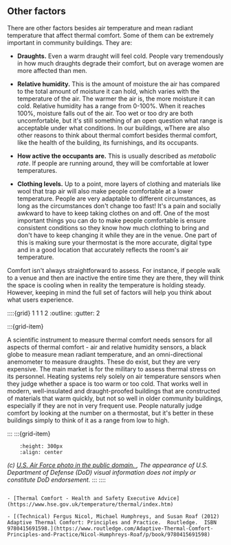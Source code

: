 ## Other factors

There are other factors besides air temperature and mean radiant temperature that affect thermal comfort.  Some of them can be extremely important in community buildings.  They are:

- **Draughts.** Even a warm draught will feel cold.  People vary tremendously in how much draughts degrade their comfort, but on average women are more affected than men.  

- **Relative humidity.** This is the amount of moisture the air has compared to the total amount of moisture it can hold, which varies with the temperature of the air.  The warmer the air is, the more moisture it can cold.  Relative humidity has a range from 0-100%.  When it reaches 100%, moisture falls out of the air.  Too wet or too dry are both uncomfortable, but it's still something of an open question what range is acceptable under what conditions.  In our buildings, wThere are also other reasons to think about thermal comfort besides thermal comfort, like the health of the building, its furnishings, and its occupants.  

- **How active the occupants are.**  This is usually described as *metabolic rate*.  If people are running around, they will be comfortable at lower temperatures.  

- **Clothing levels.** Up to a point, more layers of clothing and materials like wool that trap air will also make people comfortable at a lower temperature.  People are very adaptable to different circumstances, as long as the circumstances don't change too fast! It's a pain and socially awkward to have to keep taking clothes on and off.  One of the most important things you can do to make people comfortable is ensure consistent conditions so they know how much clothing to bring and don't have to keep changing it while they are in the venue.  One part of this is making sure your thermostat is the more accurate, digital type and in a good location that accurately reflects the room's air temperature.  

Comfort isn't always straightforward to assess.  For instance, if people walk to a venue and then are inactive the entire time they are there, they will think the space is cooling when in reality the temperature is holding steady.  However, keeping in mind the full set of factors will help you think about what users experience.  



::::{grid} 1 1 1 2
:outline:
:gutter: 2

:::{grid-item} 

A scientific instrument to measure thermal comfort needs sensors for all aspects of thermal comfort - air and relative humidity sensors, a black globe to measure mean radiant temperature, and an omni-directional anemometer to measure draughts.  These do exist, but they are very expensive.  The main market is for the military to assess thermal stress on its personnel.  Heating systems rely solely on air temperature sensors when they judge whether a space is too warm or too cold.  That works well in modern, well-insulated and draught-proofed buildings that are constructed of materials that warm quickly, but not so well in older community buildings, especially if they are not in very frequent use.   People naturally judge comfort by looking at the number on a thermostat, but it's better in these buildings simply to think of it as a range from low to high.  



:::
:::{grid-item}
 ```{figure} ../images/Bio-environmental_prepares_for_summer_110411-F-BQ904-001.jpg
     :height: 300px
     :align: center
 ```

*(c) <a href="https://commons.wikimedia.org/wiki/Category:Heat_stress_monitors#/media/File:Bio-environmental_prepares_for_summer_110411-F-BQ904-001.jpg">U.S. Air Force photo in the public domain. </a>, The appearance of U.S. Department of Defense (DoD) visual information does not imply or constitute DoD endorsement.*
:::
::::

```{admonition} Further reading

- [Thermal Comfort - Health and Safety Executive Advice](https://www.hse.gov.uk/temperature/thermal/index.htm)

- [(Technical) Fergus Nicol, Michael Humphreys, and Susan Roaf (2012) Adaptive Thermal Comfort: Principles and Practice.  Routledge.  ISBN 9780415691598.](https://www.routledge.com/Adaptive-Thermal-Comfort-Principles-and-Practice/Nicol-Humphreys-Roaf/p/book/9780415691598)

```

